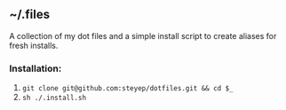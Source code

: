 ## ~/.files
A collection of my dot files and a simple install script to create aliases for fresh installs.

### Installation:
1. `git clone git@github.com:steyep/dotfiles.git && cd $_`
2. `sh ./.install.sh`